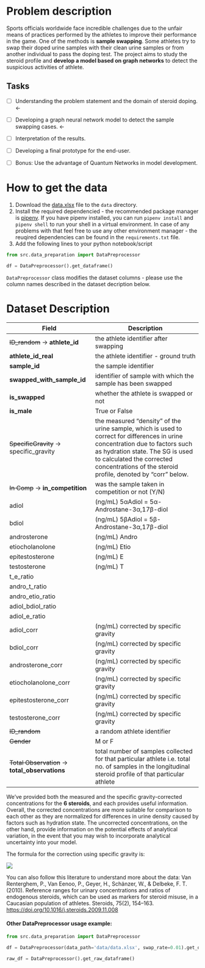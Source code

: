 # Problem description
Sports officials worldwide face incredible challenges due to the unfair means of practices performed by the athletes to improve their performance in the game. One of the methods is **sample swapping**. Some athletes try to swap their doped urine samples with their clean urine samples or from another individual to pass the doping test. The project aims to study the steroid profile and **develop a model based on graph networks** to detect the suspicious activities of athlete.

## Tasks
- [ ] Understanding the problem statement and the domain of steroid doping. &#8592;
- [ ] Developing a graph neural network model to detect the sample swapping cases. &#8592;
- [ ] Interpretation of the results.
- [ ] Developing a final prototype for the end-user.
- [ ] Bonus: Use the advantage of Quantum Networks in model development.


# How to get the data
1. Download the [data.xlsx](https://drive.google.com/drive/folders/1grn0BNDL4azKUvL-5whKiGLE49w5vUjH) file to the `data` directory.
1.  Install the required dependencied - the recommended package manager is [pipenv](https://pypi.org/project/pipenv/). If you have pipenv installed, you can run `pipenv install` and `pipenv shell` to run your shell in a virtual environment. In case of any problems with that feel free to use any other environment manager - the reuqired dependencies can be found in the `requirements.txt` file.
1. Add the following lines to your python notebook/script

```python
from src.data_preparation import DataPreprocessor

df = DataPreprocessor().get_dataframe()
```
`DataPreprocessor` class modifies the dataset columns - please use the column names described in the dataset decription below. 

# Dataset Description

| Field | Description |
| ------- | ------ |
| ~~ID_random~~ &#8594; **athlete_id** | the athlete identifier after swapping|
| **athlete_id_real** | the athlete identifier - ground truth |
| **sample_id** | the sample identifier|
| **swapped_with_sample_id** | identifier of sample with which the sample has been swapped |
| **is_swapped** | whether the athlete is swapped or not |
| **is_male** | True or False | 
| ~~SpecificGravity~~ &#8594; specific_gravity | the measured “density” of the urine sample, which is used to correct for differences in urine concentration due to factors such as hydration state. The SG is used to calculated the corrected concentrations of the steroid profile, denoted by “corr” below. |
| ~~In Comp~~ &#8594; **in_competition** | was the sample taken in competition or not (Y/N) |
| adiol | (ng/mL)  5αAdiol = 5α-Androstane-3α,17β-diol |
| bdiol | (ng/mL) 5βAdiol = 5β-Androstane-3α,17β-diol |
| androsterone | (ng/mL) Andro |
| etiocholanolone | (ng/mL) Etio |
| epitestosterone | (ng/mL) E |
| testosterone | (ng/mL) T |
| t_e_ratio |
| andro_t_ratio |
| andro_etio_ratio |
| adiol_bdiol_ratio |
| adiol_e_ratio |
| adiol_corr | (ng/mL) corrected by specific gravity |
| bdiol_corr | (ng/mL) corrected by specific gravity |
| androsterone_corr | (ng/mL) corrected by specific gravity |
| etiocholanolone_corr | (ng/mL) corrected by specific gravity |
| epitestosterone_corr | (ng/mL) corrected by specific gravity |
| testosterone_corr | (ng/mL) corrected by specific gravity |
| ~~ID_random~~ | a random athlete identifier |
| ~~Gender~~| M or F |
| ~~Total Observation~~ &#8594; **total_observations**| total number of samples collected for that particular athlete i.e. total no. of samples in the longitudinal steroid profile of that particular athlete |



We’ve provided both the measured and the specific gravity-corrected concentrations for the **6 steroids**, and each provides useful information. Overall, the corrected concentrations are more suitable for comparison to each other as they are normalized for differences in urine density caused by factors such as hydration state. The uncorrected concentrations, on the other hand, provide information on the potential effects of analytical variation, in the event that you may wish to incorporate analytical uncertainty into your model.

The formula for the correction using specific gravity is:

<img src="https://latex.codecogs.com/gif.latex?Conc_corr=Conc\_measured\cdot\frac{1.02-1}{SG-1}" />



You can also follow this literature to understand more about the data:
Van Renterghem, P., Van Eenoo, P., Geyer, H., Schänzer, W., & Delbeke, F. T. (2010). Reference ranges for urinary concentrations and ratios of endogenous steroids, which can be used as markers for steroid misuse, in a Caucasian population of athletes. Steroids, 75(2), 154–163. https://doi.org/10.1016/j.steroids.2009.11.008
 


 


#### Other DataPreprocessor usage example:
```python
from src.data_preparation import DataPreprocessor

df = DataPreprocessor(data_path='data/data.xlsx', swap_rate=0.01).get_dataframe()

raw_df = DataPreprocessor().get_raw_dataframe()
```